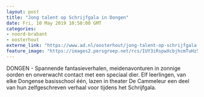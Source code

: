 ```yaml
---
layout: post
title: "Jong talent op Schrijfgala in Dongen"
date: Fri, 10 May 2019 10:50:00 GMT
categories: 
- noord-brabant 
- oosterhout 
externe_link: "https://www.ad.nl/oosterhout/jong-talent-op-schrijfgala-in-dongen~aeb7d77c/"
feature_image: "https://images2.persgroep.net/rcs/IUY3iRspwXcbjhcmTuHz53qTVmM/diocontent/147750559/_fitwidth/400/?appId=21791a8992982cd8da851550a453bd7f&quality=0.7"
---
```


DONGEN - Spannende fantasieverhalen, meidenavonturen in zonnige oorden en onverwacht contact met een speciaal dier. Elf leerlingen, van elke Dongense basisschool één, lazen in theater De Cammeleur een deel van hun zelfgeschreven verhaal voor tijdens het Schrijfgala.
